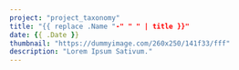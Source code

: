 ```yaml
---
project: "project_taxonomy"
title: "{{ replace .Name "-" " " | title }}"
date: {{ .Date }}
thumbnail: "https://dummyimage.com/260x250/141f33/fff"
description: "Lorem Ipsum Sativum."
---
```

